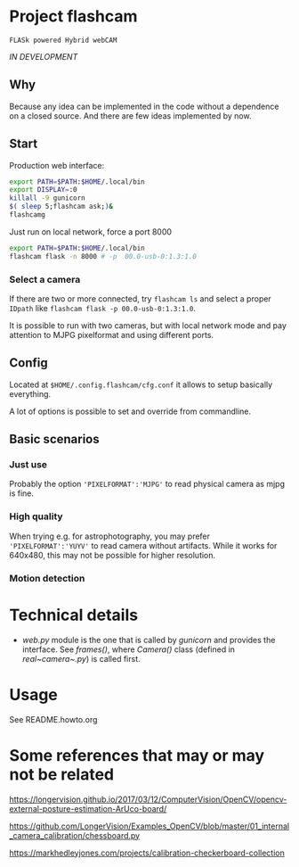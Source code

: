 Project flashcam
================

`FLASk powered Hybrid webCAM`

*IN DEVELOPMENT*

Why
---

Because any idea can be implemented in the code without a dependence on
a closed source. And there are few ideas implemented by now.

Start
-----

Production web interface:

``` {.bash org-language="sh"}
export PATH=$PATH:$HOME/.local/bin
export DISPLAY=:0
killall -9 gunicorn
$( sleep 5;flashcam ask;)&
flashcamg
```

Just run on local network, force a port 8000

``` {.bash org-language="sh"}
export PATH=$PATH:$HOME/.local/bin
flashcam flask -n 8000 # -p  00.0-usb-0:1.3:1.0
```

### Select a camera

If there are two or more connected, try `flashcam ls` and select a
proper `IDpath` like `flashcam flask -p 00.0-usb-0:1.3:1.0`.

It is possible to run with two cameras, but with local network mode and
pay attention to MJPG pixelformat and using different ports.

Config
------

Located at `$HOME/.config.flashcam/cfg.conf` it allows to setup
basically everything.

A lot of options is possible to set and override from commandline.

Basic scenarios
---------------

### Just use

Probably the option `'PIXELFORMAT':'MJPG'` to read physical camera as
mjpg is fine.

### High quality

When trying e.g. for astrophotography, you may prefer
`'PIXELFORMAT':'YUYV'` to read camera without artifacts. While it works
for 640x480, this may not be possible for higher resolution.

### Motion detection

Technical details
=================

-   *web.py* module is the one that is called by *gunicorn* and provides
    the interface. See *frames()*, where *Camera()* class (defined in
    *real~camera~.py*) is called first.

Usage
=====

See README.howto.org

Some references that may or may not be related
==============================================

<https://longervision.github.io/2017/03/12/ComputerVision/OpenCV/opencv-external-posture-estimation-ArUco-board/>

<https://github.com/LongerVision/Examples_OpenCV/blob/master/01_internal_camera_calibration/chessboard.py>

<https://markhedleyjones.com/projects/calibration-checkerboard-collection>
